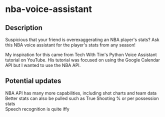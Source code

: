 # nba-voice-assistant

## Description
Suspicious that your friend is overexaggerating an NBA player's stats? Ask this NBA voice assistant for the player's stats from any season!

My inspiration for this came from Tech With Tim's Python Voice Assistant tutorial on YouTube. His tutorial was focused on using the Google Calendar API but I wanted to use the NBA API.

## Potential updates
NBA API has many more capabilities, including shot charts and team data  
Better stats can also be pulled such as True Shooting % or per possession stats  
Speech recognition is quite iffy
